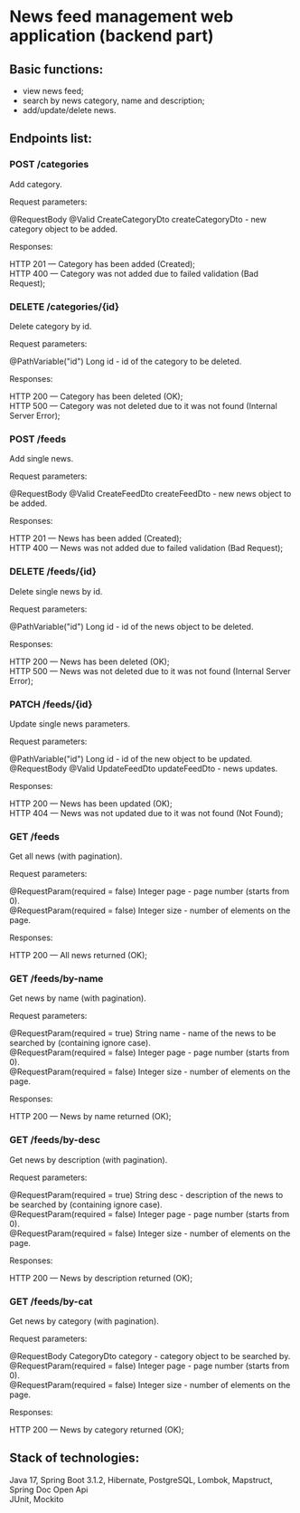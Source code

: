 # News feed management web application (backend part)

## Basic functions:

- view news feed;
- search by news category, name and description;
- add/update/delete news.

## Endpoints list:

### POST /categories

Add category.

Request parameters:

@RequestBody @Valid CreateCategoryDto createCategoryDto - new category object to be added.

Responses:

HTTP 201 — Category has been added (Created);  
HTTP 400 — Category was not added due to failed validation (Bad Request);  

### DELETE /categories/{id}

Delete category by id.

Request parameters:

@PathVariable("id") Long id - id of the category to be deleted.

Responses:

HTTP 200 — Category has been deleted (OK);  
HTTP 500 — Category was not deleted due to it was not found (Internal Server Error);  

### POST /feeds

Add single news.

Request parameters:

@RequestBody @Valid CreateFeedDto createFeedDto - new news object to be added.

Responses:

HTTP 201 — News has been added (Created);  
HTTP 400 — News was not added due to failed validation (Bad Request);  

### DELETE /feeds/{id}

Delete single news by id.

Request parameters:

@PathVariable("id") Long id - id of the news object to be deleted.

Responses:

HTTP 200 — News has been deleted (OK);  
HTTP 500 — News was not deleted due to it was not found (Internal Server Error);  

### PATCH /feeds/{id}

Update single news parameters.

Request parameters:

@PathVariable("id") Long id - id of the new object to be updated.  
@RequestBody @Valid UpdateFeedDto updateFeedDto - news updates.

Responses:

HTTP 200 — News has been updated (OK);  
HTTP 404 — News was not updated due to it was not found (Not Found);  

### GET /feeds

Get all news (with pagination).

Request parameters:

@RequestParam(required = false) Integer page - page number (starts from 0).  
@RequestParam(required = false) Integer size - number of elements on the page.

Responses:

HTTP 200 — All news returned (OK);  

### GET /feeds/by-name

Get news by name (with pagination).

Request parameters:

@RequestParam(required = true) String name - name of the news to be searched by (containing ignore case).  
@RequestParam(required = false) Integer page - page number (starts from 0).  
@RequestParam(required = false) Integer size - number of elements on the page.

Responses:

HTTP 200 — News by name returned (OK);  

### GET /feeds/by-desc

Get news by description (with pagination).

Request parameters:

@RequestParam(required = true) String desc - description of the news to be searched by (containing ignore case).  
@RequestParam(required = false) Integer page - page number (starts from 0).  
@RequestParam(required = false) Integer size - number of elements on the page.

Responses:

HTTP 200 — News by description returned (OK);  

### GET /feeds/by-cat

Get news by category (with pagination).

Request parameters:

@RequestBody CategoryDto category - category object to be searched by.  
@RequestParam(required = false) Integer page - page number (starts from 0).  
@RequestParam(required = false) Integer size - number of elements on the page.

Responses:

HTTP 200 — News by category returned (OK);  

## Stack of technologies:
Java 17, Spring Boot 3.1.2, Hibernate, PostgreSQL, Lombok, Mapstruct, Spring Doc Open Api   
JUnit, Mockito  
